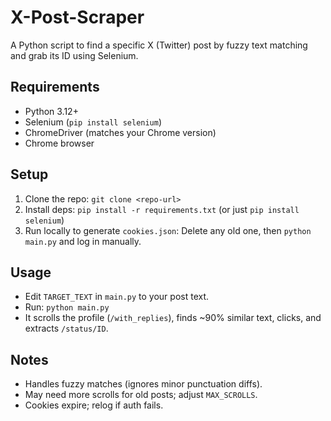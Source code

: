 # X-Post-Scraper

A Python script to find a specific X (Twitter) post by fuzzy text matching and grab its ID using Selenium.

## Requirements

- Python 3.12+
- Selenium (`pip install selenium`)
- ChromeDriver (matches your Chrome version)
- Chrome browser

## Setup

1. Clone the repo: `git clone <repo-url>`
2. Install deps: `pip install -r requirements.txt` (or just `pip install selenium`)
3. Run locally to generate `cookies.json`: Delete any old one, then `python main.py` and log in manually.

## Usage

- Edit `TARGET_TEXT` in `main.py` to your post text.
- Run: `python main.py`
- It scrolls the profile (`/with_replies`), finds ~90% similar text, clicks, and extracts `/status/ID`.

## Notes

- Handles fuzzy matches (ignores minor punctuation diffs).
- May need more scrolls for old posts; adjust `MAX_SCROLLS`.
- Cookies expire; relog if auth fails.
